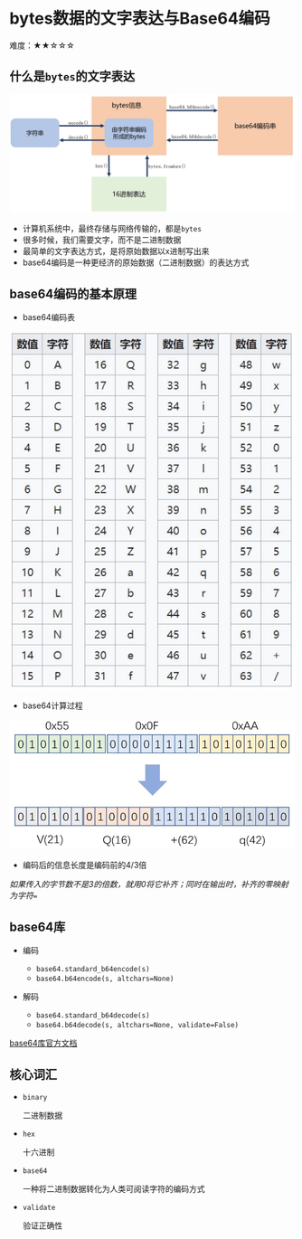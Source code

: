 # bytes数据的文字表达与Base64编码

难度：★★☆☆☆

## 什么是`bytes`的文字表达

![bytes的编解码](images/bin_encode_decode.JPG)

- 计算机系统中，最终存储与网络传输的，都是`bytes`
- 很多时候，我们需要文字，而不是二进制数据
- 最简单的文字表达方式，是将原始数据以x进制写出来
- base64编码是一种更经济的原始数据（二进制数据）的表达方式

## base64编码的基本原理

- base64编码表

![base64编码](images/base64.JPG)

- base64计算过程

![base64编码过程](images/base64_process.JPG)

- 编码后的信息长度是编码前的4/3倍

*如果传入的字节数不是3的倍数，就用0将它补齐；同时在输出时，补齐的零映射为字符`=`*

## base64库

- 编码
  - `base64.standard_b64encode(s)`
  - `base64.b64encode(s, altchars=None)`

- 解码
  + `base64.standard_b64decode(s)`
  + `base64.b64decode(s, altchars=None, validate=False)`

[base64库官方文档](https://docs.python.org/3/library/base64.html)

## 核心词汇

- `binary`

  二进制数据

- `hex`

  十六进制

- `base64`

  一种将二进制数据转化为人类可阅读字符的编码方式

- `validate`

  验证正确性